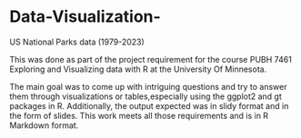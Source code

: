 # Data-Visualization-
US National Parks data (1979-2023)


This was done as part of the project requirement for the course PUBH 7461 Exploring and Visualizing data with R at the University Of Minnesota.

The main goal was to come up with intriguing questions and try to answer them through visualizations or tables,especially using the ggplot2 and gt packages in R. Additionally, the output expected was in slidy format and in the form of slides. This work meets all those requirements and is in R Markdown format.
